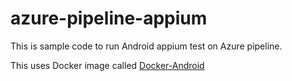 # azure-pipeline-appium

This is sample code to run Android appium test on Azure pipeline.

This uses Docker image called [Docker-Android](https://github.com/butomo1989/docker-android)
